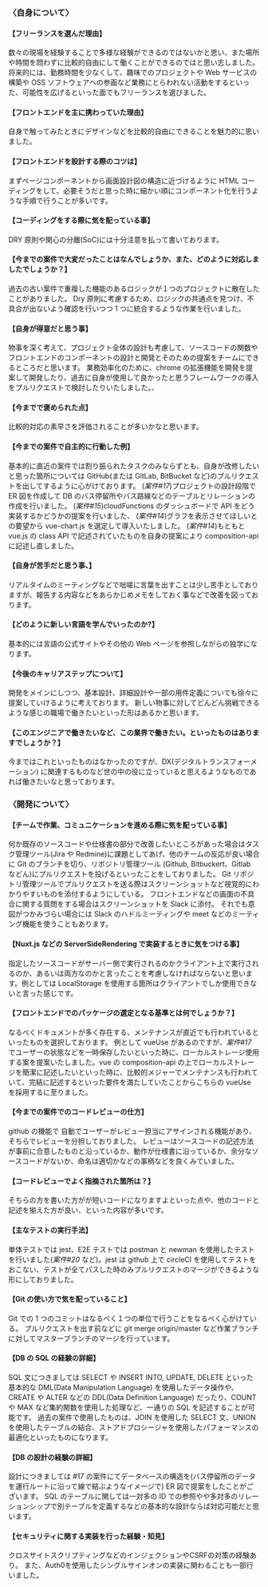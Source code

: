 ### 〈自身について〉

#### 【フリーランスを選んだ理由】

数々の現場を経験することで多様な経験ができるのではないかと思い、また場所や時間を問わずに比較的自由にして働くことができるのではと思い志しました。
将来的には、勤務時間を少なくして、趣味でのプロジェクトや Web サービスの構築や OSS ソフトウェアへの参画など業務にとらわれない活動をするといった、可能性を広げるといった面でもフリーランスを選びました。

#### 【フロントエンドを主に携わっていた理由】

自身で触ってみたときにデザインなどを比較的自由にできることを魅力的に思いました。

#### 【フロントエンドを設計する際のコツは】

まずページコンポーネントから画面設計図の構造に近づけるように HTML コーディングをして、必要そうだと思った時に細かい順にコンポーネント化を行うような手順で行うことが多いです。

#### 【コーディングをする際に気を配っている事】

DRY 原則や関心の分離(SoC)には十分注意を払って書いております。

#### 【今までの案件で大変だったことはなんでしょうか、また、どのように対応しましたでしょうか？】

過去の古い案件で重複した機能のあるロジックが１つのプロジェクトに散在したことがありました。
Dry 原則に考慮するため、ロジックの共通点を見つけ、不具合が出ないよう確認を行いつつ 1 つに統合するような作業を行いました。

#### 【自身が得意だと思う事】

物事を深く考えて、プロジェクト全体の設計も考慮して、ソースコードの関数やフロントエンドのコンポーネントの設計と開発とそのための提案をチームにできるところだと思います。
業務効率化のために、chrome の拡張機能を開発を提案して開発したり、過去に自身が使用して良かったと思うフレームワークの導入をプルリクエストで検討したりいたしました。、

#### 【今までで褒められた点】

比較的対応の素早さを評価されることが多いかなと思います。

#### 【今までの案件で自主的に行動した例】

基本的に直近の案件では割り振られたタスクのみならずとも、自身が改修したいと思った箇所については GitHub(または GitLab, BitBucket など)のプルリクエストを出してするように心がけております。
(_案件#17_)プロジェクトの設計段階で ER 図を作成して DB のバス停留所やバス路線などのテーブルとリレーションの作成を行いました。
(_案件#15_)cloudFunctions のダッシュボードで API をどう実装するかどうかの提案を行いました、
(_案件#14_)グラフを表示させてほしいとの要望から vue-chart.js を選定して導入いたしました。
(_案件#14_)もともと vue.js の class API で記述されていたものを自身の提案により composition-api に記述し直しました。

#### 【自身が苦手だと思う事、】

リアルタイムのミーティングなどで咄嗟に言葉を出すことは少し苦手としておりますが、報告する内容などをあらかじめメモをしておく事などで改善を図っております。

#### 【どのように新しい言語を学んでいったのか?】

基本的には言語の公式サイトやその他の Web ページを参照しながらの独学になります。

#### 【今後のキャリアステップについて】

開発をメインにしつつ、基本設計、詳細設計や一部の用件定義についても徐々に提案していけるように考えております。
新しい物事に対してどんどん挑戦できるような感じの職場で働きたいといった形はあるかと思います。

#### 【このエンジニアで働きたいなど、この業界で働きたい。といったものはありますでしょうか？】

今まではこれといったものはなかったのですが、DX(デジタルトランスフォーメーション) に関連するものなど世の中の役に立っていると思えるようなものであれば働きたいなと思っております。

### 〈開発について〉

#### 【チームで作業、コミュニケーションを進める際に気を配っている事】

何か既存のソースコードや仕様書の部分で改善したいところがあった場合はタスク管理ツール(Jira や Redmine)に課題としてあげ、他のチームの反応が良い場合に Git のブランチを切り、リポジトリ管理ツール (Github, Bitbuckert、Gitlab などん)にプルリクエストを投げるといったことをしておりました。
Git リポジトリ管理ツールでプルリクエストを送る際はスクリーンショットなど視覚的にわかりやすいものを添付するようにしている。
フロントエンドなどの画面の不具合に関する質問をする場合はスクリーンショットを Slack に添付。
それでも意図がつかみづらい場合には Slack のハドルミーティングや meet などのミーティング機能を使うこともあります。

#### 【Nuxt.js などの ServerSideRendering で実装するときに気をつける事】

指定したソースコードがサーバー側で実行されるのかクライアント上で実行されるのか、あるいは両方なのかと言ったことを考慮しなければならないと思います。例としては LocalStorage を使用する箇所はクライアントでしか使用できないと言った感じです。

#### 【フロントエンドでのパッケージの選定となる基準とは何でしょうか？】

なるべくドキュメントが多く存在する、メンテナンスが直近でも行われているといったものを選択しております。
例として vueUse があるのですが、_案件#17_ でユーザーの状態などを一時保存したいといった時に、ローカルストレージ使用する案を提案いたしました。vue の composition-api の上でローカルストレージを簡潔に記述したいといった時に、比較的メジャーでメンテナンスも行われていて、完結に記述するといった要件を満たしていたことからこちらの vueUse を採用するに至りました。

#### 【今までの案件でのコードレビューの仕方】

github の機能で 自動でユーザーがレビュー担当にアサインされる機能があり、そちらでレビューを分担しておりました。
レビューはソースコードの記述方法が事前に合意したものと沿っているか、動作が仕様書に沿っているか、余分なソースコードがないか、命名は適切かなどの事柄などを良くみていました。

#### 【コードレビューでよく指摘された箇所は？】

そちらの方を書いた方がが短いコードになりますよといった点や、他のコードと記述を揃えた方が良い、といった内容が多いです。

#### 【主なテストの実行手法】

単体テストでは jest、E2E テストでは postman と newman を使用したテストを行いました(_案件#20_ など)。jest は github 上で circleCI を使用してテストをおこない、テストが全てパスした時のみプルリクエストのマージができるような形にしておりました。

#### 【Git の使い方で気を配っていること】

Git での 1 つのコミットはなるべく１つの単位で行うことをなるべく心がけている。
プルリクエストを出す前などに git merge origin/master など作業ブランチに対してマスターブランチのマージを行っています。

#### 【DB の SQL の経験の詳細】

SQL 文につきましては SELECT や INSERT INTO, UPDATE, DELETE といった基本的な DML(Data Manipulation Language) を使用したデータ操作や、CREATE や ALTER などの DDL(Data Definition Language) だったり、COUNT や MAX など集約関数を使用した処理など、一通りの SQL を記述することが可能です。 過去の案件で使用したものは、JOIN を使用した SELECT 文、UNION を使用したテーブルの結合、ストアドプロシージャを使用したパフォーマンスの最適化といったものになります。

#### 【DB の設計の経験の詳細】

設計につきましては #17 の案件にてデータベースの構造を(バス停留所のデータを運行ルートに沿って線で結ぶようなイメージで) ER 図で提案をしたことがございます。
SQL のテーブルに関しては一対多の ID での参照やや多対多のリレーションシップで別テーブルを定義するなどの基本的な設計ならば対応可能だと思います。

#### 【セキュリティに関する実装を行った経験・知見】
クロスサイトスクリプティングなどのインジェクションやCSRFの対策の経験あり。
また、Auth0を使用したシングルサインオンの実装に関わることも一部行いました。

[//]: # "#### 【１週間ほど何画面くらい作れそうなかんじでしょうか】"
[//]: #
[//]: # "画面を意識したことはないですが、ユーザープロフィールの編集などのページを作成してコンポーネント化するのには 3,4 日分かかると思います。"

[//]: # (#### 案件に携わる期間について)
[//]: # (現状、複数の受注案件を扱う企業に所属していた期間が多く、また自分自身も幅広い経験を積みたかったため１案件あたりの期間が短めになっております。)
